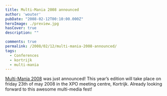 ```yaml
---
title: Multi-Mania 2008 announced
author: 'wouter'
pubDate: "2008-02-12T00:10:00.000Z"
heroImage: ./preview.jpg
hasCover: true
description: ""

comments: true
permalink: /2008/02/12/multi-mania-2008-announced/
tags:
  - Conferences
  - kortrijk
  - multi-mania
---
```

[Multi-Mania 2008][1] was just announced! This year’s edition will take place on friday 23th of may 2008 in the XPO meeting centre, Kortrijk. Already looking forward to this awesome multi-media fest!

[1]: http://www.multi-mania.be